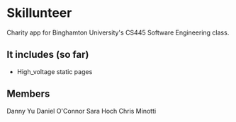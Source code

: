 Skillunteer
================================

Charity app for Binghamton University's CS445 Software Engineering class.

It includes (so far)
-------------------------

* High_voltage static pages

Members
-------------------------
Danny Yu
Daniel O'Connor
Sara Hoch
Chris Minotti